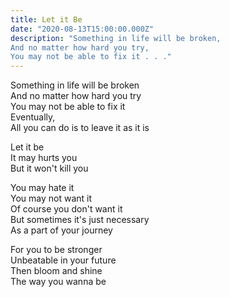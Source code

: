 ```yaml
---
title: Let it Be
date: "2020-08-13T15:00:00.000Z"
description: "Something in life will be broken,
And no matter how hard you try,
You may not be able to fix it . . ."
---
```


<!-- more -->

Something in life will be broken<br/>
And no matter how hard you try<br/>
You may not be able to fix it<br/>
Eventually,<br/>
All you can do is to leave it as it is<br/>

Let it be<br/>
It may hurts you<br/>
But it won't kill you<br/>

You may hate it<br/>
You may not want it<br/>
Of course you don't want it<br/>
But sometimes it's just necessary <br/>
As a part of your journey <br/>

For you to be stronger<br/>
Unbeatable in your future<br/>
Then bloom and shine<br/>
The way you wanna be<br/>
